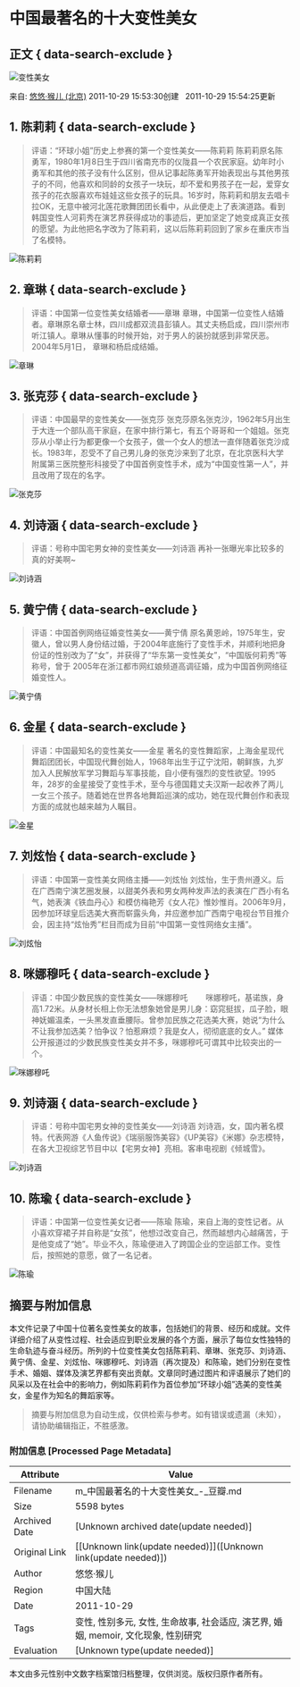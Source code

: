 # 中国最著名的十大变性美女

## 正文 { data-search-exclude }


![变性美女](https://img1.doubanio.com/view/elanor_image/raw/public/7R7TU7SP.jpg)

来自: [悠悠·猴儿 (北京)](https://www.douban.com/people/41053703/) 2011-10-29 15:53:30创建   2011-10-29 15:54:25更新

## 1. 陈莉莉 { data-search-exclude }
> 评语：“环球小姐”历史上参赛的第一个变性美女——陈莉莉 陈莉莉原名陈勇军，1980年1月8日生于四川省南充市的仪陇县一个农民家庭。幼年时小勇军和其他的孩子没有什么区别，但从记事起陈勇军开始表现出与其他男孩子的不同，他喜欢和同龄的女孩子一块玩，却不爱和男孩子在一起，爱穿女孩子的花衣服喜欢布娃娃这些女孩子的玩具。16岁时，陈莉莉和朋友去唱卡拉OK，无意中被河北莲花歌舞团团长看中，从此便走上了表演道路。看到韩国变性人河莉秀在演艺界获得成功的事迹后，更加坚定了她变成真正女孩的愿望。为此他把名字改为了陈莉莉，这以后陈莉莉回到了家乡在重庆市当了名模特。

![陈莉莉](https://img9.doubanio.com/view/photo/l/public/p1276364086.webp)

## 2. 章琳 { data-search-exclude }
> 评语：中国第一位变性美女结婚者——章琳 章琳，中国第一位变性人结婚者。章琳原名章士林，四川成都双流县彭镇人。其丈夫杨启成，四川崇州市听江镇人。章琳从懂事的时候开始，对于男人的装扮就感到非常厌恶。2004年5月1日， 章琳和杨启成结婚。

![章琳](https://img9.doubanio.com/view/photo/l/public/p1276363995.webp)

## 3. 张克莎 { data-search-exclude }
> 评语：中国最早的变性美女——张克莎 张克莎原名张克沙，1962年5月出生于大连一个部队高干家庭，在家中排行第七，有五个哥哥和一个姐姐。张克莎从小举止行为都更像一个女孩子，做一个女人的想法一直伴随着张克沙成长。1983年，忍受不了自己男儿身的张克沙来到了北京，在北京医科大学附属第三医院整形科接受了中国首例变性手术，成为“中国变性第一人”，并且改用了现在的名字。

![张克莎](https://img1.doubanio.com/view/photo/l/public/p1276363919.webp)

## 4. 刘诗涵 { data-search-exclude }
> 评语：号称中国宅男女神的变性美女——刘诗涵 再补一张曝光率比较多的 真的好美啊~

![刘诗涵](https://img3.doubanio.com/view/photo/l/public/p1276363642.webp)

## 5. 黄宁倩 { data-search-exclude }
> 评语：中国首例网络征婚变性美女——黄宁倩 原名黄恩岭，1975年生，安徽人，曾以男人身份结过婚，于2004年底施行了变性手术，并顺利地把身份证的性别改为了“女”，并获得了“华东第一变性美女”，“中国版何莉秀”等称号，曾于 2005年在浙江都市网红娘频道高调征婚，成为中国首例网络征婚变性人。

![黄宁倩](https://img1.doubanio.com/view/photo/l/public/p1276363599.webp)

## 6. 金星 { data-search-exclude }
> 评语：中国最知名的变性美女——金星 著名的变性舞蹈家，上海金星现代舞蹈团团长，中国现代舞创始人，1968年出生于辽宁沈阳，朝鲜族，九岁加入人民解放军学习舞蹈与军事技能，自小便有强烈的变性欲望。1995年，28岁的金星接受了变性手术，至今与德国籍丈夫汉斯一起收养了两儿一女三个孩子。随着她在世界各地舞蹈巡演的成功，她在现代舞创作和表现方面的成就也越来越为人瞩目。

![金星](https://img1.doubanio.com/view/photo/l/public/p1276363549.webp)

## 7. 刘炫怡 { data-search-exclude }
> 评语：中国第一变性美女网络主播——刘炫怡 刘炫怡，生于贵州遵义。后在广西南宁演艺圈发展，以甜美外表和男女两种发声法的表演在广西小有名气，她表演《铁血丹心》和模仿梅艳芳《女人花》惟妙惟肖。2006年9月，因参加环球皇后选美大赛而崭露头角，并应邀参加广西南宁电视台节目推介会，因主持“炫怡秀”栏目而成为目前“中国第一变性网络女主播”。

![刘炫怡](https://img2.doubanio.com/view/photo/l/public/p1276363451.webp)

## 8. 咪娜穆吒 { data-search-exclude }
> 评语：中国少数民族的变性美女——咪娜穆吒 　　咪娜穆吒，基诺族，身高1.72米。从身材长相上你无法想象她曾是男儿身：窈窕挺拔，瓜子脸，眼神妩媚温柔，一头黑发直垂腰际。曾参加民族之花选美大赛，她说“为什么不让我参加选美？怕争议？怕惹麻烦？我是女人，彻彻底底的女人。” 媒体公开报道过的少数民族变性美女并不多，咪娜穆吒可谓其中比较突出的一个。

![咪娜穆吒](https://img3.doubanio.com/view/photo/l/public/p1276363417.webp)

## 9. 刘诗涵 { data-search-exclude }
> 评语：号称中国宅男女神的变性美女——刘诗涵 刘诗涵，女，国内著名模特。代表网游《人鱼传说》《瑞丽服饰美容》《UP美容》《米娜》杂志模特，在各大卫视综艺节目中以【宅男女神】亮相。客串电视剧《倾城雪》。

![刘诗涵](https://img9.doubanio.com/view/photo/l/public/p1276363366.webp)

## 10. 陈瑜 { data-search-exclude }
> 评语：中国第一位变性美女记者——陈瑜 陈瑜，来自上海的变性记者。从小喜欢穿裙子并自称是“女孩”，他想过改变自己，然而越想内心越痛苦，于是他变成了“她”。毕业不久，陈瑜便进入了跨国企业的空运部工作。变性后，按照她的意愿，做了一名记者。

![陈瑜](https://img3.doubanio.com/view/photo/l/public/p1276363252.webp)
<!-- tcd_original_link https://m.douban.com/doulist/29138888/ -->


## 摘要与附加信息

<!-- tcd_abstract -->
本文件记录了中国十位著名变性美女的故事，包括她们的背景、经历和成就。文件详细介绍了从变性过程、社会适应到职业发展的各个方面，展示了每位女性独特的生命轨迹与奋斗经历。所列的十位变性美女包括陈莉莉、章琳、张克莎、刘诗涵、黄宁倩、金星、刘炫怡、咪娜穆吒、刘诗涵（再次提及）和陈瑜，她们分别在变性手术、婚姻、媒体及演艺界都有突出贡献。文章同时通过图片和评语展示了她们的风采以及在社会中的影响力，例如陈莉莉作为首位参加“环球小姐”选美的变性美女，金星作为知名的舞蹈家等。
<!-- tcd_abstract_end -->

> 摘要与附加信息为自动生成，仅供检索与参考。如有错误或遗漏（未知），请协助编辑指正，不胜感激。

### 附加信息 [Processed Page Metadata]

| Attribute       | Value                                  |
|-----------------|----------------------------------------|
| Filename        | m_中国最著名的十大变性美女_-_豆瓣.md                             |
| Size            | 5598 bytes                           |
| Archived Date   | [Unknown archived date(update needed)]                             |
| Original Link   | [[Unknown link(update needed)]]([Unknown link(update needed)])                       |
| Author          | 悠悠·猴儿                               |
| Region          | 中国大陆                               |
| Date            | 2011-10-29                                 |
| Tags            | 变性, 性别多元, 女性, 生命故事, 社会适应, 演艺界, 婚姻,  memoir, 文化现象, 性别研究                                 |
| Evaluation            | [Unknown type(update needed)]                                 |
<!-- tcd_table_end -->

本文由多元性别中文数字档案馆归档整理，仅供浏览。版权归原作者所有。
